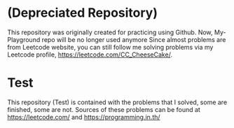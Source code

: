 # (Depreciated Repository)
This repository was originally created for practicing using Github. Now, My-Playground repo will be no longer used anymore
Since almost problems are from Leetcode website, you can still follow me solving problems via my Leetcode profile, https://leetcode.com/CC_CheeseCake/.

# Test
This repository (Test) is contained with the problems that I solved, some are finished, some are not.  Sources of these problems can be found at https://leetcode.com/ and https://programming.in.th/
